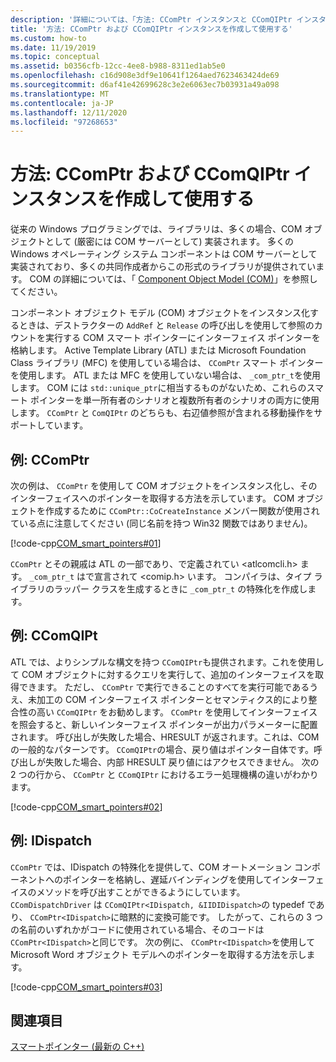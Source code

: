 ```yaml
---
description: '詳細については、「方法: CComPtr インスタンスと CComQIPtr インスタンスを作成して使用する」を参照してください。'
title: '方法: CComPtr および CComQIPtr インスタンスを作成して使用する'
ms.custom: how-to
ms.date: 11/19/2019
ms.topic: conceptual
ms.assetid: b0356cfb-12cc-4ee8-b988-8311ed1ab5e0
ms.openlocfilehash: c16d908e3df9e10641f1264aed7623463424de69
ms.sourcegitcommit: d6af41e42699628c3e2e6063ec7b03931a49a098
ms.translationtype: MT
ms.contentlocale: ja-JP
ms.lasthandoff: 12/11/2020
ms.locfileid: "97268653"
---
```

# <a name="how-to-create-and-use-ccomptr-and-ccomqiptr-instances"></a>方法: CComPtr および CComQIPtr インスタンスを作成して使用する

従来の Windows プログラミングでは、ライブラリは、多くの場合、COM オブジェクトとして (厳密には COM サーバーとして) 実装されます。 多くの Windows オペレーティング システム コンポーネントは COM サーバーとして実装されており、多くの共同作成者からこの形式のライブラリが提供されています。 COM の詳細については、「 [Component Object Model (COM)](/windows/win32/com/component-object-model--com--portal)」を参照してください。

コンポーネント オブジェクト モデル (COM) オブジェクトをインスタンス化するときは、デストラクターの `AddRef` と `Release` の呼び出しを使用して参照のカウントを実行する COM スマート ポインターにインターフェイス ポインターを格納します。 Active Template Library (ATL) または Microsoft Foundation Class ライブラリ (MFC) を使用している場合は、 `CComPtr` スマート ポインターを使用します。 ATL または MFC を使用していない場合は、 `_com_ptr_t`を使用します。 COM には `std::unique_ptr`に相当するものがないため、これらのスマート ポインターを単一所有者のシナリオと複数所有者のシナリオの両方に使用します。 `CComPtr` と `ComQIPtr` のどちらも、右辺値参照が含まれる移動操作をサポートしています。

## <a name="example-ccomptr"></a>例: CComPtr

次の例は、 `CComPtr` を使用して COM オブジェクトをインスタンス化し、そのインターフェイスへのポインターを取得する方法を示しています。 COM オブジェクトを作成するために `CComPtr::CoCreateInstance` メンバー関数が使用されている点に注意してください (同じ名前を持つ Win32 関数ではありません)。

[!code-cpp[COM_smart_pointers#01](../cpp/codesnippet/CPP/how-to-create-and-use-ccomptr-and-ccomqiptr-instances_1.cpp)]

`CComPtr` とその親戚は ATL の一部であり、で定義されてい \<atlcomcli.h> ます。 `_com_ptr_t` はで宣言されて \<comip.h> います。 コンパイラは、タイプ ライブラリのラッパー クラスを生成するときに `_com_ptr_t` の特殊化を作成します。

## <a name="example-ccomqipt"></a>例: CComQIPt

ATL では、よりシンプルな構文を持つ `CComQIPtr`も提供されます。これを使用して COM オブジェクトに対するクエリを実行して、追加のインターフェイスを取得できます。 ただし、 `CComPtr` で実行できることのすべてを実行可能であるうえ、未加工の COM インターフェイス ポインターとセマンティクス的により整合性の高い `CComQIPtr` をお勧めします。 `CComPtr` を使用してインターフェイスを照会すると、新しいインターフェイス ポインターが出力パラメーターに配置されます。 呼び出しが失敗した場合、HRESULT が返されます。これは、COM の一般的なパターンです。 `CComQIPtr`の場合、戻り値はポインター自体です。呼び出しが失敗した場合、内部 HRESULT 戻り値にはアクセスできません。 次の 2 つの行から、 `CComPtr` と `CComQIPtr` におけるエラー処理機構の違いがわかります。

[!code-cpp[COM_smart_pointers#02](../cpp/codesnippet/CPP/how-to-create-and-use-ccomptr-and-ccomqiptr-instances_2.cpp)]

## <a name="example-idispatch"></a>例: IDispatch

`CComPtr` では、IDispatch の特殊化を提供して、COM オートメーション コンポーネントへのポインターを格納し、遅延バインディングを使用してインターフェイスのメソッドを呼び出すことができるようにしています。 `CComDispatchDriver` は `CComQIPtr<IDispatch, &IIDIDispatch>`の typedef であり、 `CComPtr<IDispatch>`に暗黙的に変換可能です。 したがって、これらの 3 つの名前のいずれかがコードに使用されている場合、そのコードは `CComPtr<IDispatch>`と同じです。 次の例に、 `CComPtr<IDispatch>`を使用して Microsoft Word オブジェクト モデルへのポインターを取得する方法を示します。

[!code-cpp[COM_smart_pointers#03](../cpp/codesnippet/CPP/how-to-create-and-use-ccomptr-and-ccomqiptr-instances_3.cpp)]

## <a name="see-also"></a>関連項目

[スマートポインター (最新の C++)](../cpp/smart-pointers-modern-cpp.md)
